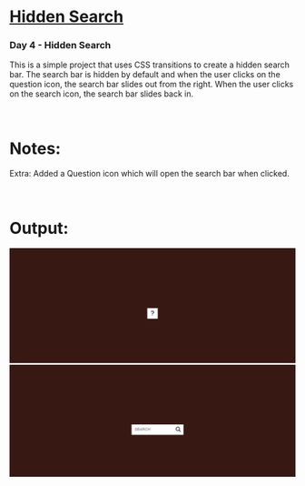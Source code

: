 # [Hidden Search](https://github.com/bradtraversy/50projects50days/tree/master/hidden-search)

### Day 4 - Hidden Search

This is a simple project that uses CSS transitions to create a hidden search bar. The search bar is hidden by default and when the user clicks on the question icon, the search bar slides out from the right. When the user clicks on the search icon, the search bar slides back in.

<br>

# Notes:
Extra: Added a Question icon which will open the search bar when clicked.

<br>

# Output:

<img src="Output1.JPG" alt="DAY4: Search Bar Hidden">

<img src="Output2.JPG" alt="DAY4: Search Bar Open">